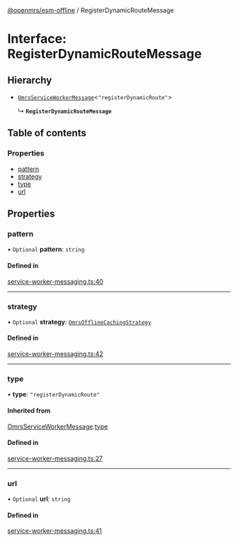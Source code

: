[@openmrs/esm-offline](../API.md) / RegisterDynamicRouteMessage

# Interface: RegisterDynamicRouteMessage

## Hierarchy

- [`OmrsServiceWorkerMessage`](OmrsServiceWorkerMessage.md)<``"registerDynamicRoute"``\>

  ↳ **`RegisterDynamicRouteMessage`**

## Table of contents

### Properties

- [pattern](RegisterDynamicRouteMessage.md#pattern)
- [strategy](RegisterDynamicRouteMessage.md#strategy)
- [type](RegisterDynamicRouteMessage.md#type)
- [url](RegisterDynamicRouteMessage.md#url)

## Properties

### pattern

• `Optional` **pattern**: `string`

#### Defined in

[service-worker-messaging.ts:40](https://github.com/openmrs/openmrs-esm-core/blob/master/packages/framework/esm-offline/src/service-worker-messaging.ts#L40)

___

### strategy

• `Optional` **strategy**: [`OmrsOfflineCachingStrategy`](../API.md#omrsofflinecachingstrategy)

#### Defined in

[service-worker-messaging.ts:42](https://github.com/openmrs/openmrs-esm-core/blob/master/packages/framework/esm-offline/src/service-worker-messaging.ts#L42)

___

### type

• **type**: ``"registerDynamicRoute"``

#### Inherited from

[OmrsServiceWorkerMessage](OmrsServiceWorkerMessage.md).[type](OmrsServiceWorkerMessage.md#type)

#### Defined in

[service-worker-messaging.ts:27](https://github.com/openmrs/openmrs-esm-core/blob/master/packages/framework/esm-offline/src/service-worker-messaging.ts#L27)

___

### url

• `Optional` **url**: `string`

#### Defined in

[service-worker-messaging.ts:41](https://github.com/openmrs/openmrs-esm-core/blob/master/packages/framework/esm-offline/src/service-worker-messaging.ts#L41)
